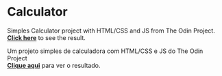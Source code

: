 # Calculator
 
Simples Calculator project with HTML/CSS and JS from The Odin Project.  
[**Click here**](https://pedroaloonso.github.io/Calculator/) to see the result.



Um projeto simples de calculadora com HTML/CSS e JS do The Odin Project  
[**Clique aqui**](https://pedroaloonso.github.io/Calculator/) para ver o resultado.
